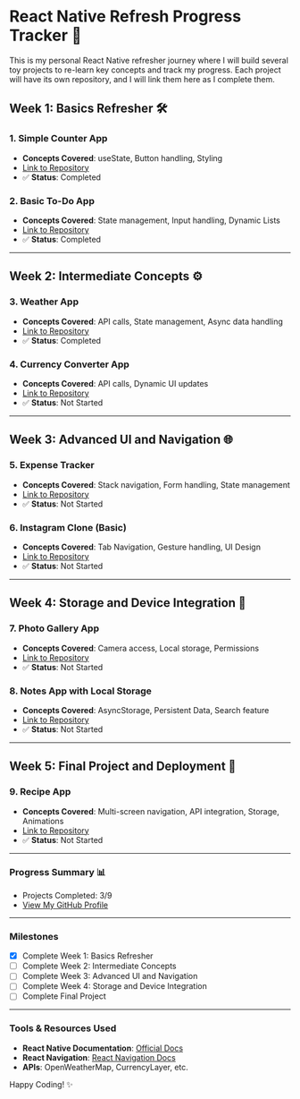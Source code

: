 # React Native Refresh Progress Tracker 🚀

This is my personal React Native refresher journey where I will build several toy projects to re-learn key concepts and track my progress. Each project will have its own repository, and I will link them here as I complete them.

## Week 1: Basics Refresher 🛠️

### 1. Simple Counter App
- **Concepts Covered**: useState, Button handling, Styling
- [Link to Repository](https://github.com/anirudhsingh8/Counter.git)
- ✅ **Status**: Completed

### 2. Basic To-Do App
- **Concepts Covered**: State management, Input handling, Dynamic Lists
- [Link to Repository](https://github.com/anirudhsingh8/TodoApp.git)
- ✅ **Status**: Completed

---

## Week 2: Intermediate Concepts ⚙️

### 3. Weather App
- **Concepts Covered**: API calls, State management, Async data handling
- [Link to Repository](https://github.com/anirudhsingh8/WeatherApp.git)
- ✅ **Status**: Completed

### 4. Currency Converter App
- **Concepts Covered**: API calls, Dynamic UI updates
- [Link to Repository](#)
- ✅ **Status**: Not Started

---

## Week 3: Advanced UI and Navigation 🌐

### 5. Expense Tracker
- **Concepts Covered**: Stack navigation, Form handling, State management
- [Link to Repository](#)
- ✅ **Status**: Not Started

### 6. Instagram Clone (Basic)
- **Concepts Covered**: Tab Navigation, Gesture handling, UI Design
- [Link to Repository](#)
- ✅ **Status**: Not Started

---

## Week 4: Storage and Device Integration 📲

### 7. Photo Gallery App
- **Concepts Covered**: Camera access, Local storage, Permissions
- [Link to Repository](#)
- ✅ **Status**: Not Started

### 8. Notes App with Local Storage
- **Concepts Covered**: AsyncStorage, Persistent Data, Search feature
- [Link to Repository](#)
- ✅ **Status**: Not Started

---

## Week 5: Final Project and Deployment 🏁

### 9. Recipe App
- **Concepts Covered**: Multi-screen navigation, API integration, Storage, Animations
- [Link to Repository](#)
- ✅ **Status**: Not Started

---

### Progress Summary 📊
- Projects Completed: 3/9
- [View My GitHub Profile](https://github.com/anirudhsingh8)

---

### Milestones

- [x] Complete Week 1: Basics Refresher
- [ ] Complete Week 2: Intermediate Concepts
- [ ] Complete Week 3: Advanced UI and Navigation
- [ ] Complete Week 4: Storage and Device Integration
- [ ] Complete Final Project

---

### Tools & Resources Used
- **React Native Documentation**: [Official Docs](https://reactnative.dev/docs/getting-started)
- **React Navigation**: [React Navigation Docs](https://reactnavigation.org/docs/getting-started)
- **APIs**: OpenWeatherMap, CurrencyLayer, etc.

Happy Coding! ✨
